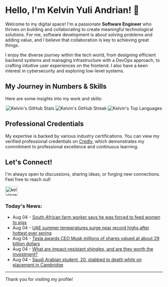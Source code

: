 # Hello, I'm Kelvin Yuli Andrian! 👋

Welcome to my digital space! I'm a passionate **Software Engineer** who thrives on building and collaborating to create meaningful technological solutions. For me, software development is about solving problems and adding value, and I believe that collaboration is key to achieving great things.

I enjoy the diverse journey within the tech world, from designing efficient backend systems and managing infrastructure with a DevOps approach, to crafting intuitive user experiences on the frontend. I also have a keen interest in cybersecurity and exploring low-level systems.

## My Journey in Numbers & Skills

Here are some insights into my work and skills:

<p align="center">
  <img src="https://github-readme-stats.vercel.app/api?username=kelvinzer0&show_icons=true&theme=radical" alt="Kelvin's GitHub Stats" />
  <img src="https://github-readme-streak-stats.herokuapp.com/?user=kelvinzer0&theme=radical" alt="Kelvin's GitHub Streak" />
  <img src="https://github-readme-stats.vercel.app/api/top-langs/?username=kelvinzer0&layout=compact&theme=radical" alt="Kelvin's Top Languages" />
</p>

## Professional Credentials

My expertise is backed by various industry certifications. You can view my verified professional credentials on [Credly](https://www.credly.com/users/kelvin-yuli-andrian/badges), which demonstrates my commitment to professional excellence and continuous learning.

## Let's Connect!

I'm always open to discussions, sharing ideas, or forging new connections. Feel free to reach out!

<p align="left">
    <a href="https://linkedin.com/in/kelvinzero" target="blank"><img align="center" src="https://cdn.jsdelivr.net/npm/simple-icons@3.0.1/icons/linkedin.svg" alt="kelvinzero" height="30" width="40" /></a>
</p>

### Today's News:

<!-- feed start -->
- Aug 04 - [South African farm worker says he was forced to feed women to pigs](https://www.yahoo.com/news/articles/farmer-accused-feeding-women-pigs-092724126.html)
- Aug 04 - [UAE summer temperatures surge near record highs after hottest ever spring](https://www.yahoo.com/news/articles/uae-summer-temperatures-surge-near-131038653.html)
- Aug 04 - [Tesla awards CEO Musk millions of shares valued at about 29 billion dollars](https://www.yahoo.com/news/articles/tesla-awards-ceo-musk-millions-130457023.html)
- Aug 04 - [What are impact-resistant shingles, and are they worth the investment?](https://local.yahoo.com/roofing/article/what-are-impact-resistant-shingles-130015303.html)
- Aug 04 - [Saudi Arabian student, 20, stabbed to death while on placement in Cambridge](https://www.yahoo.com/news/articles/saudi-arabian-student-20-stabbed-094303706.html)
<!-- feed end -->

---

Thank you for visiting my profile!